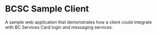 # BCSC Sample Client
A sample web application that demonstrates how a client could integrate with BC Services Card login and messaging services.
